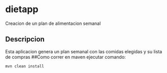 # dietapp
Creacion de un plan de alimentacion semanal
## Descripcion
Esta aplicacion genera un plan semanal con las comidas elegidas y su lista de compras
##Como correr en maven
ejecutar comando: 

    mvn clean install
    